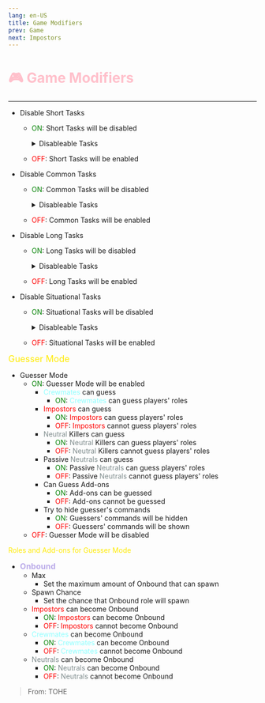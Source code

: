 ```yaml
---
lang: en-US
title: Game Modifiers
prev: Game
next: Impostors
---
```


# <font color=#ffc0cb>🎮 Game Modifiers</font>
---

* Disable Short Tasks
  * <font color=green>ON</font>: Short Tasks will be disabled
    <details>
    <summary>Disableable Tasks</summary>
  
    * Clean Vent
      * <font color=green>ON</font>: Clean Vent will be disabled
      * <font color=red>OFF</font>: Clean Vent will be enabled
    * Calibrate Distributor
      * <font color=green>ON</font>: Calibrate Distributor will be disabled
      * <font color=red>OFF</font>: Calibrate Distributor will be enabled
    * Chart Course
      * <font color=green>ON</font>: Chart Course will be disabled
      * <font color=red>OFF</font>: Chart Course will be enabled
    * Stabilize Steering
      * <font color=green>ON</font>: Stabilize Steering will be disabled
      * <font color=red>OFF</font>: Stabilize Steering will be enabled
    * Clean O2 Filter
      * <font color=green>ON</font>: Clean O2 Filter will be disabled
      * <font color=red>OFF</font>: Clean O2 Filter will be enabled
    * Unlock Manifolds
      * <font color=green>ON</font>: Unlock Manifolds will be disabled
      * <font color=red>OFF</font>: Unlock Manifolds will be enabled
    * Prime Shields
      * <font color=green>ON</font>: Prime Shields will be disabled
      * <font color=red>OFF</font>: Prime Shields will be enabled
    * Measure Weather
      * <font color=green>ON</font>: Measure Weather will be disabled
      * <font color=red>OFF</font>: Measure Weather will be enabled
    * Buy Beverage
      * <font color=green>ON</font>: Buy Beverage will be disabled
      * <font color=red>OFF</font>: Buy Beverage will be enabled
    * Assemble Artifact
      * <font color=green>ON</font>: Assemble Artifact will be disabled
      * <font color=red>OFF</font>: Assemble Artifact will be enabled
    * Sort Samples
      * <font color=green>ON</font>: Sort Samples will be disabled
      * <font color=red>OFF</font>: Sort Samples will be enabled
    * Process Data
      * <font color=green>ON</font>: Process Data will be disabled
      * <font color=red>OFF</font>: Process Data will be enabled
    * Run Diagnostics
      * <font color=green>ON</font>: Run Diagnostics will be disabled
      * <font color=red>OFF</font>: Run Diagnostics will be enabled
    * Repair Drill
      * <font color=green>ON</font>: Repair Drill will be disabled
      * <font color=red>OFF</font>: Repair Drill will be enabled
    * Align Telescope
      * <font color=green>ON</font>: Align Telescope will be disabled
      * <font color=red>OFF</font>: Align Telescope will be enabled
    * Record Temperature
      * <font color=green>ON</font>: Record Temperature will be disabled
      * <font color=red>OFF</font>: Record Temperature will be enabled
    * Fill Canisters
      * <font color=green>ON</font>: Fill Canisters will be disabled
      * <font color=red>OFF</font>: Fill Canisters will be enabled
    * Monitor Tree
      * <font color=green>ON</font>: Monitor Tree will be disabled
      * <font color=red>OFF</font>: Monitor Tree will be enabled
    * Store Artifacts
      * <font color=green>ON</font>: Store Artifacts will be disabled
      * <font color=red>OFF</font>: Store Artifacts will be enabled
    * Put Away Pistols
      * <font color=green>ON</font>: Put Away Pistols will be disabled
      * <font color=red>OFF</font>: Put Away Pistols will be enabled
    * Put Away Rifles
      * <font color=green>ON</font>: Put Away Rifles will be disabled
      * <font color=red>OFF</font>: Put Away Rifles will be enabled
    * Make Burger
      * <font color=green>ON</font>: Make Burger will be disabled
      * <font color=red>OFF</font>: Make Burger will be enabled
    * Clean Toilet
      * <font color=green>ON</font>: Clean Toilet will be disabled
      * <font color=red>OFF</font>: Clean Toilet will be enabled
    * Decontaminate
      * <font color=green>ON</font>: Decontaminate will be disabled
      * <font color=red>OFF</font>: Decontaminate will be enabled
    * Sort Records
      * <font color=green>ON</font>: Sort Records will be disabled
      * <font color=red>OFF</font>: Sort Records will be enabled
    * Fix Shower
      * <font color=green>ON</font>: Fix Shower will be disabled
      * <font color=red>OFF</font>: Fix Shower will be enabled
    * Pick Up Towels
      * <font color=green>ON</font>: Pick Up Towels will be disabled
      * <font color=red>OFF</font>: Pick Up Towels will be enabled
    * Polish Ruby
      * <font color=green>ON</font>: Polish Ruby will be disabled
      * <font color=red>OFF</font>: Polish Ruby will be enabled
    * Dress Mannequin
      * <font color=green>ON</font>: Dress Mannequin will be disabled
      * <font color=red>OFF</font>: Dress Mannequin will be enabled
    </details>

  * <font color=red>OFF</font>: Short Tasks will be enabled
* Disable Common Tasks
  * <font color=green>ON</font>: Common Tasks will be disabled
    <details>
    <summary>Disableable Tasks</summary>

    * Swipe Card
      * <font color=green>ON</font>: Swipe Card will be disabled
      * <font color=red>OFF</font>: Swipe Card will be enabled
    * Fix Wiring
      * <font color=green>ON</font>: Fix Wiring will be disabled
      * <font color=red>OFF</font>: Fix Wiring will be enabled
    * Enter ID Code
      * <font color=green>ON</font>: Enter ID Code will be disabled
      * <font color=red>OFF</font>: Enter ID Code will be enabled
    * Insert Keys
      * <font color=green>ON</font>: Insert Keys will be disabled
      * <font color=red>OFF</font>: Insert Keys will be enabled
    * Scan Boarding Pass
      * <font color=green>ON</font>: Scan Boarding Pass will be disabled
      * <font color=red>OFF</font>: Scan Boarding Pass will be enabled
    </details>
  * <font color=red>OFF</font>: Common Tasks will be enabled
* Disable Long Tasks
  * <font color=green>ON</font>: Long Tasks will be disabled
    <details>
    <summary>Disableable Tasks</summary>

    * Submit Scan
      * <font color=green>ON</font>: Submit Scan will be disabled
      * <font color=red>OFF</font>: Submit Scan will be enabled
    * Unlock Safe
      * <font color=green>ON</font>: Unlock Safe will be disabled
      * <font color=red>OFF</font>: Unlock Safe will be enabled
    * Start Reactor
      * <font color=green>ON</font>: Start Reactor will be disabled
      * <font color=red>OFF</font>: Start Reactor will be enabled
    * Reset Breakers
      * <font color=green>ON</font>: Reset Breakers will be disabled
      * <font color=red>OFF</font>: Reset Breakers will be enabled
    * Align Engine Output
      * <font color=green>ON</font>: Align Engine Output will be disabled
      * <font color=red>OFF</font>: Align Engine Output will be enabled
    * Inspect Sample
      * <font color=green>ON</font>: Inspect Sample will be disabled
      * <font color=red>OFF</font>: Inspect Sample will be enabled
    * Empty Chute
      * <font color=green>ON</font>: Empty Chute will be disabled
      * <font color=red>OFF</font>: Empty Chute will be enabled
    * Clear Asteroids
      * <font color=green>ON</font>: Clear Asteroids will be disabled
      * <font color=red>OFF</font>: Clear Asteroids will be enabled
    * Water Plants
      * <font color=green>ON</font>: Water Plants will be disabled
      * <font color=red>OFF</font>: Water Plants will be enabled
    * Open Waterways
      * <font color=green>ON</font>: Open Waterways will be disabled
      * <font color=red>OFF</font>: Open Waterways will be enabled
    * Replace Water Jug
      * <font color=green>ON</font>: Replace Water Jug will be disabled
      * <font color=red>OFF</font>: Replace Water Jug will be enabled
    * Reboot Wifi
      * <font color=green>ON</font>: Reboot Wifi will be disabled
      * <font color=red>OFF</font>: Reboot Wifi will be enabled
    * Develop Photos
      * <font color=green>ON</font>: Develop Photos will be disabled
      * <font color=red>OFF</font>: Develop Photos will be enabled
    * Rewind Tapes
      * <font color=green>ON</font>: Rewind Tapes will be disabled
      * <font color=red>OFF</font>: Rewind Tapes will be enabled
    * Start Fans
      * <font color=green>ON</font>: Start Fans will be disabled
      * <font color=red>OFF</font>: Start Fans will be enabled
    </details>
  * <font color=red>OFF</font>: Long Tasks will be enabled
* Disable Situational Tasks
  * <font color=green>ON</font>: Situational Tasks will be disabled
    <details>
    <summary>Disableable Tasks</summary>

    * Upload Data
      * <font color=green>ON</font>: Upload Data will be disabled
      * <font color=red>OFF</font>: Upload Data will be enabled
    * Empty Garbage
      * <font color=green>ON</font>: Empty Garbage will be disabled
      * <font color=red>OFF</font>: Empty Garbage will be enabled
    * Fuel Engines
      * <font color=green>ON</font>: Fuel Engines will be disabled
      * <font color=red>OFF</font>: Fuel Engines will be enabled
    * Divert Power
      * <font color=green>ON</font>: Divert Power will be disabled
      * <font color=red>OFF</font>: Divert Power will be enabled
    * Weather Nodes
      * <font color=green>ON</font>: Weather Nodes will be disabled
      * <font color=red>OFF</font>: Weather Nodes will be enabled
    </details>
  * <font color=red>OFF</font>: Situational Tasks will be enabled

<font size=4em color=#ffeb04>Guesser Mode</font>

* Guesser Mode
  * <font color=green>ON</font>: Guesser Mode will be enabled
    * <font color=#8cffff>Crewmates</font> can guess
      * <font color=green>ON</font>: <font color=#8cffff>Crewmates</font> can guess players' roles
    * <font color=red>Impostors</font> can guess
      * <font color=green>ON</font>: <font color=red>Impostors</font> can guess players' roles
      * <font color=red>OFF</font>: <font color=red>Impostors</font> cannot guess players' roles
    * <font color=#7f8c8d>Neutral</font> Killers can guess
      * <font color=green>ON</font>: <font color=#7f8c8d>Neutral</font> Killers can guess players' roles
      * <font color=red>OFF</font>: <font color=#7f8c8d>Neutral</font> Killers cannot guess players' roles
    * Passive <font color=#7f8c8d>Neutrals</font> can guess
      * <font color=green>ON</font>: Passive <font color=#7f8c8d>Neutrals</font> can guess players' roles
      * <font color=red>OFF</font>: Passive <font color=#7f8c8d>Neutrals</font> cannot guess players' roles
    * Can Guess Add-ons
      * <font color=green>ON</font>: Add-ons can be guessed
      * <font color=red>OFF</font>: Add-ons cannot be guessed
    * Try to hide guesser's commands
      * <font color=green>ON</font>: Guessers' commands will be hidden
      * <font color=red>OFF</font>: Guessers' commands will be shown 
  * <font color=red>OFF</font>: Guesser Mode will be disabled

<font side=4em color=#ffeb04>Roles and Add-ons for Guesser Mode</font>
  * <font size=3.5em color=#baaae9><b>Onbound</b></font>
    * Max
      * Set the maximum amount of Onbound that can spawn
    * Spawn Chance
      * Set the chance that Onbound role will spawn
    * <font color=red>Impostors</font> can become Onbound
      * <font color=green>ON</font>: <font color=red>Impostors</font> can become Onbound
      * <font color=red>OFF</font>: <font color=red>Impostors</font> cannot become Onbound
    * <font color=#8cffff>Crewmates</font> can become Onbound
      * <font color=green>ON</font>: <font color=#8cffff>Crewmates</font> can become Onbound
      * <font color=red>OFF</font>: <font color=#8cffff>Crewmates</font> cannot become Onbound
    * <font color=#7f8c8d>Neutrals</font> can become Onbound
      * <font color=green>ON</font>: <font color=#7f8c8d>Neutrals</font> can become Onbound
      * <font color=red>OFF</font>: <font color=#7f8c8d>Neutrals</font> cannot become Onbound

> From: TOHE